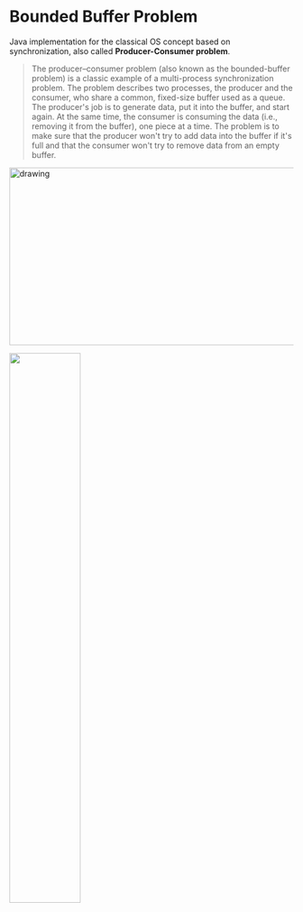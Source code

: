 
# Bounded Buffer Problem

Java implementation for the classical OS concept based on synchronization, also called **Producer-Consumer problem**.


> The producer–consumer problem (also known as the bounded-buffer problem) is a classic example of a multi-process synchronization problem. The problem describes two processes, the producer and the consumer, who share a common, fixed-size buffer used as a queue. The producer's job is to generate data, put it into the buffer, and start again. At the same time, the consumer is consuming the data (i.e., removing it from the buffer), one piece at a time. The problem is to make sure that the producer won't try to add data into the buffer if it's full and that the consumer won't try to remove data from an empty buffer.

<img src="https://www.thecrazyprogrammer.com/wp-content/uploads/2016/09/producer-consumer-problem-in-c.png" alt="drawing" width="560" height="315"/>

[<img src="https://img.youtube.com/vi/VXJSJ6c3ZIs/maxresdefault.jpg" width="50%">](https://www.youtube.com/embed/VXJSJ6c3ZIs)
